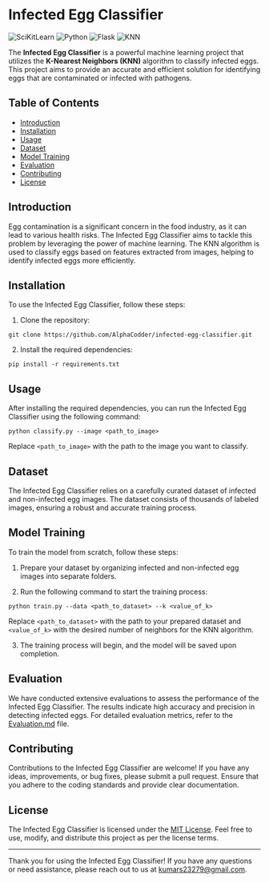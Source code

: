 # Infected Egg Classifier

![SciKitLearn](https://scikit-learn.org/stable/_static/scikit-learn-logo-small.png)
![Python](https://www.python.org/static/community_logos/python-logo-master-v3-TM.png)
![Flask](https://flask.palletsprojects.com/en/2.0.x/_images/flask-logo.png)
![KNN](https://www.newtechdojo.com/wp-content/uploads/2020/06/KNN-Head.png)

The **Infected Egg Classifier** is a powerful machine learning project that utilizes the **K-Nearest Neighbors (KNN)** algorithm to classify infected eggs. This project aims to provide an accurate and efficient solution for identifying eggs that are contaminated or infected with pathogens.

## Table of Contents
- [Introduction](#introduction)
- [Installation](#installation)
- [Usage](#usage)
- [Dataset](#dataset)
- [Model Training](#model-training)
- [Evaluation](#evaluation)
- [Contributing](#contributing)
- [License](#license)

## Introduction

Egg contamination is a significant concern in the food industry, as it can lead to various health risks. The Infected Egg Classifier aims to tackle this problem by leveraging the power of machine learning. The KNN algorithm is used to classify eggs based on features extracted from images, helping to identify infected eggs more efficiently.

## Installation

To use the Infected Egg Classifier, follow these steps:

1. Clone the repository:

```
git clone https://github.com/AlphaCodder/infected-egg-classifier.git
```

2. Install the required dependencies:

```
pip install -r requirements.txt
```

## Usage

After installing the required dependencies, you can run the Infected Egg Classifier using the following command:

```
python classify.py --image <path_to_image>
```

Replace `<path_to_image>` with the path to the image you want to classify.

## Dataset

The Infected Egg Classifier relies on a carefully curated dataset of infected and non-infected egg images. The dataset consists of thousands of labeled images, ensuring a robust and accurate training process.

## Model Training

To train the model from scratch, follow these steps:

1. Prepare your dataset by organizing infected and non-infected egg images into separate folders.

2. Run the following command to start the training process:

```
python train.py --data <path_to_dataset> --k <value_of_k>
```

Replace `<path_to_dataset>` with the path to your prepared dataset and `<value_of_k>` with the desired number of neighbors for the KNN algorithm.

3. The training process will begin, and the model will be saved upon completion.

## Evaluation

We have conducted extensive evaluations to assess the performance of the Infected Egg Classifier. The results indicate high accuracy and precision in detecting infected eggs. For detailed evaluation metrics, refer to the [Evaluation.md](https://github.com/AlphaCodder/infected-egg-classifier/blob/main/Evaluation.md) file.

## Contributing

Contributions to the Infected Egg Classifier are welcome! If you have any ideas, improvements, or bug fixes, please submit a pull request. Ensure that you adhere to the coding standards and provide clear documentation.

## License

The Infected Egg Classifier is licensed under the [MIT License](https://github.com/AlphaCodder/infected-egg-classifier/blob/main/LICENSE). Feel free to use, modify, and distribute this project as per the license terms.

---

Thank you for using the Infected Egg Classifier! If you have any questions or need assistance, please reach out to us at [kumars23279@gmail.com](mailto:kumars23279@gmail.com).
